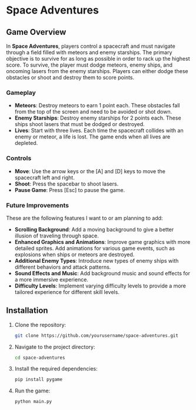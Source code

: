 # Space Adventures

## Game Overview

In **Space Adventures**, players control a spacecraft and must navigate through a field filled with meteors and enemy starships. The primary objective is to survive for as long as possible in order to rack up the highest score. To survive, the player must dodge meteors, enemy ships, and oncoming lasers from the enemy starships. Players can either dodge these obstacles or shoot and destroy them to score points.

### Gameplay

- **Meteors**: Destroy meteors to earn 1 point each. These obstacles fall from the top of the screen and need to be avoided or shot down.
- **Enemy Starships**: Destroy enemy starships for 2 points each. These ships shoot lasers that must be dodged or destroyed.
- **Lives**: Start with three lives. Each time the spacecraft collides with an enemy or meteor, a life is lost. The game ends when all lives are depleted.

### Controls

- **Move**: Use the arrow keys or the [A] and [D] keys to move the spacecraft left and right.
- **Shoot**: Press the spacebar to shoot lasers.
- **Pause Game**: Press [Esc] to pause the game.

### Future Improvements

These are the following features I want to or am planning to add:

- **Scrolling Background**: Add a moving background to give a better illusion of traveling through space.
- **Enhanced Graphics and Animations**: Improve game graphics with more detailed sprites. Add animations for various game events, such as explosions when ships or meteors are destroyed.
- **Additional Enemy Types**: Introduce new types of enemy ships with different behaviors and attack patterns.
- **Sound Effects and Music**: Add background music and sound effects for a more immersive experience.
- **Difficulty Levels**: Implement varying difficulty levels to provide a more tailored experience for different skill levels.

## Installation

1. Clone the repository:
    ```bash
    git clone https://github.com/yourusername/space-adventures.git
    ```

2. Navigate to the project directory:
    ```bash
    cd space-adventures
    ```

3. Install the required dependencies:
    ```bash
    pip install pygame
    ```

4. Run the game:
    ```bash
    python main.py
    ```
